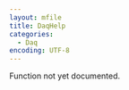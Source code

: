 ```yaml
---
layout: mfile
title: DaqHelp
categories:
  - Daq
encoding: UTF-8
---
```


Function not yet documented.